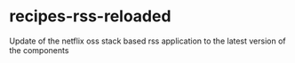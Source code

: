 recipes-rss-reloaded
====================

Update of the netflix oss stack based rss application to the latest version of the components
